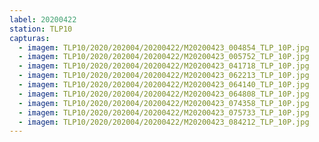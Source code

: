 ```yaml
---
label: 20200422
station: TLP10
capturas:
  - imagem: TLP10/2020/202004/20200422/M20200423_004854_TLP_10P.jpg
  - imagem: TLP10/2020/202004/20200422/M20200423_005752_TLP_10P.jpg
  - imagem: TLP10/2020/202004/20200422/M20200423_041718_TLP_10P.jpg
  - imagem: TLP10/2020/202004/20200422/M20200423_062213_TLP_10P.jpg
  - imagem: TLP10/2020/202004/20200422/M20200423_064140_TLP_10P.jpg
  - imagem: TLP10/2020/202004/20200422/M20200423_064808_TLP_10P.jpg
  - imagem: TLP10/2020/202004/20200422/M20200423_074358_TLP_10P.jpg
  - imagem: TLP10/2020/202004/20200422/M20200423_075733_TLP_10P.jpg
  - imagem: TLP10/2020/202004/20200422/M20200423_084212_TLP_10P.jpg
---
```

